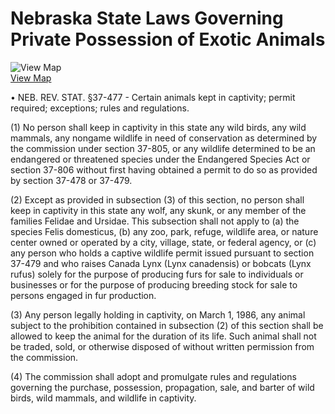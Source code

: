 # Nebraska State Laws Governing Private Possession of Exotic Animals

![View Map](../../images/us-map-icon.gif)  
[View Map](b4a2_exotic_animals.php)

• NEB. REV. STAT. §37-477 - Certain animals kept in captivity; permit
required; exceptions; rules and regulations.

(1) No person shall keep in captivity in this state any wild birds, any wild
mammals, any nongame wildlife in need of conservation as determined by the
commission under section 37-805, or any wildlife determined to be an
endangered or threatened species under the Endangered Species Act or section
37-806 without first having obtained a permit to do so as provided by section
37-478 or 37-479.

(2) Except as provided in subsection (3) of this section, no person shall keep
in captivity in this state any wolf, any skunk, or any member of the families
Felidae and Ursidae. This subsection shall not apply to (a) the species Felis
domesticus, (b) any zoo, park, refuge, wildlife area, or nature center owned
or operated by a city, village, state, or federal agency, or (c) any person
who holds a captive wildlife permit issued pursuant to section 37-479 and who
raises Canada Lynx (Lynx canadensis) or bobcats (Lynx rufus) solely for the
purpose of producing furs for sale to individuals or businesses or for the
purpose of producing breeding stock for sale to persons engaged in fur
production.

(3) Any person legally holding in captivity, on March 1, 1986, any animal
subject to the prohibition contained in subsection (2) of this section shall
be allowed to keep the animal for the duration of its life. Such animal shall
not be traded, sold, or otherwise disposed of without written permission from
the commission.

(4) The commission shall adopt and promulgate rules and regulations governing
the purchase, possession, propagation, sale, and barter of wild birds, wild
mammals, and wildlife in captivity.